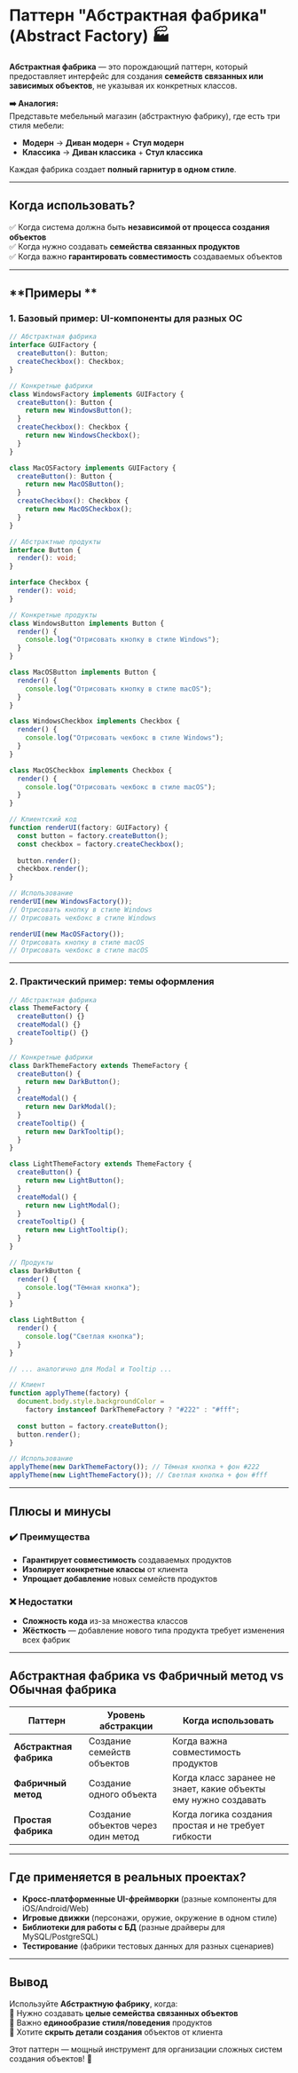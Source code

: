 # **Паттерн "Абстрактная фабрика" (Abstract Factory)** 🏭

**Абстрактная фабрика** — это порождающий паттерн, который предоставляет интерфейс для создания **семейств связанных или зависимых объектов**, не указывая их конкретных классов.

**➡️ Аналогия:**  
Представьте мебельный магазин (абстрактную фабрику), где есть три стиля мебели:  
- **Модерн** → **Диван модерн** + **Стул модерн**  
- **Классика** → **Диван классика** + **Стул классика**  

Каждая фабрика создает **полный гарнитур в одном стиле**.

---
## **Когда использовать?**  

✅ Когда система должна быть **независимой от процесса создания объектов**  
✅ Когда нужно создавать **семейства связанных продуктов**  
✅ Когда важно **гарантировать совместимость** создаваемых объектов  

---
## **Примеры **

### **1. Базовый пример: UI-компоненты для разных ОС**  

```typescript
// Абстрактная фабрика
interface GUIFactory {
  createButton(): Button;
  createCheckbox(): Checkbox;
}

// Конкретные фабрики
class WindowsFactory implements GUIFactory {
  createButton(): Button {
    return new WindowsButton();
  }
  createCheckbox(): Checkbox {
    return new WindowsCheckbox();
  }
}

class MacOSFactory implements GUIFactory {
  createButton(): Button {
    return new MacOSButton();
  }
  createCheckbox(): Checkbox {
    return new MacOSCheckbox();
  }
}

// Абстрактные продукты
interface Button {
  render(): void;
}

interface Checkbox {
  render(): void;
}

// Конкретные продукты
class WindowsButton implements Button {
  render() {
    console.log("Отрисовать кнопку в стиле Windows");
  }
}

class MacOSButton implements Button {
  render() {
    console.log("Отрисовать кнопку в стиле macOS");
  }
}

class WindowsCheckbox implements Checkbox {
  render() {
    console.log("Отрисовать чекбокс в стиле Windows");
  }
}

class MacOSCheckbox implements Checkbox {
  render() {
    console.log("Отрисовать чекбокс в стиле macOS");
  }
}

// Клиентский код
function renderUI(factory: GUIFactory) {
  const button = factory.createButton();
  const checkbox = factory.createCheckbox();
  
  button.render();
  checkbox.render();
}

// Использование
renderUI(new WindowsFactory());
// Отрисовать кнопку в стиле Windows
// Отрисовать чекбокс в стиле Windows

renderUI(new MacOSFactory());
// Отрисовать кнопку в стиле macOS
// Отрисовать чекбокс в стиле macOS
```

---
### **2. Практический пример: темы оформления**  

```javascript
// Абстрактная фабрика
class ThemeFactory {
  createButton() {}
  createModal() {}
  createTooltip() {}
}

// Конкретные фабрики
class DarkThemeFactory extends ThemeFactory {
  createButton() {
    return new DarkButton();
  }
  createModal() {
    return new DarkModal();
  }
  createTooltip() {
    return new DarkTooltip();
  }
}

class LightThemeFactory extends ThemeFactory {
  createButton() {
    return new LightButton();
  }
  createModal() {
    return new LightModal();
  }
  createTooltip() {
    return new LightTooltip();
  }
}

// Продукты
class DarkButton {
  render() {
    console.log("Тёмная кнопка");
  }
}

class LightButton {
  render() {
    console.log("Светлая кнопка");
  }
}

// ... аналогично для Modal и Tooltip ...

// Клиент
function applyTheme(factory) {
  document.body.style.backgroundColor = 
    factory instanceof DarkThemeFactory ? "#222" : "#fff";
  
  const button = factory.createButton();
  button.render();
}

// Использование
applyTheme(new DarkThemeFactory()); // Тёмная кнопка + фон #222
applyTheme(new LightThemeFactory()); // Светлая кнопка + фон #fff
```

---
## **Плюсы и минусы**  

### **✔️ Преимущества**  
- **Гарантирует совместимость** создаваемых продуктов  
- **Изолирует конкретные классы** от клиента  
- **Упрощает добавление** новых семейств продуктов  

### **❌ Недостатки**  
- **Сложность кода** из-за множества классов  
- **Жёсткость** — добавление нового типа продукта требует изменения всех фабрик  

---
## **Абстрактная фабрика vs Фабричный метод vs Обычная фабрика**  

| Паттерн | Уровень абстракции | Когда использовать |  
|---------|--------------------|--------------------|  
| **Абстрактная фабрика** | Создание семейств объектов | Когда важна совместимость продуктов |  
| **Фабричный метод** | Создание одного объекта | Когда класс заранее не знает, какие объекты ему нужно создавать |  
| **Простая фабрика** | Создание объектов через один метод | Когда логика создания простая и не требует гибкости |  

---
## **Где применяется в реальных проектах?**  

- **Кросс-платформенные UI-фреймворки** (разные компоненты для iOS/Android/Web)  
- **Игровые движки** (персонажи, оружие, окружение в одном стиле)  
- **Библиотеки для работы с БД** (разные драйверы для MySQL/PostgreSQL)  
- **Тестирование** (фабрики тестовых данных для разных сценариев)  

---
## **Вывод**  

Используйте **Абстрактную фабрику**, когда:  
🔹 Нужно создавать **целые семейства связанных объектов**  
🔹 Важно **единообразие стиля/поведения** продуктов  
🔹 Хотите **скрыть детали создания** объектов от клиента  

Этот паттерн — мощный инструмент для организации сложных систем создания объектов! 🚀